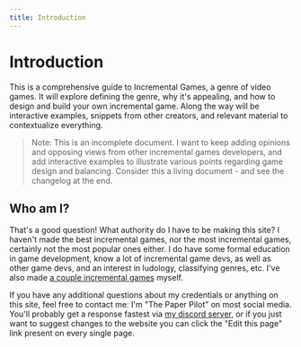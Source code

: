 ```yaml
---
title: Introduction
---
```

# Introduction

This is a comprehensive guide to Incremental Games, a genre of video games. It will explore defining the genre, why it's appealing, and how to design and build your own incremental game. Along the way will be interactive examples, snippets from other creators, and relevant material to contextualize everything.

> Note: This is an incomplete document. I want to keep adding opinions and opposing views from other incremental games developers, and add interactive examples to illustrate various points regarding game design and balancing. Consider this a living document - and see the changelog at the end.

## Who am I?

That's a good question! What authority do I have to be making this site? I haven't made the best incremental games, nor the most incremental games, certainly not the most popular ones either. I do have some formal education in game development, know a lot of incremental game devs, as well as other game devs, and an interest in ludology, classifying genres, etc. I've also made [a couple incremental games](https://thepaperpilot.org) myself.

If you have any additional questions about my credentials or anything on this site, feel free to contact me: I'm "The Paper Pilot" on most social media. You'll probably get a response fastest via [my discord server](https://discord.gg/F3xveHV), or if you just want to suggest changes to the website you can click the "Edit this page" link present on every single page.
